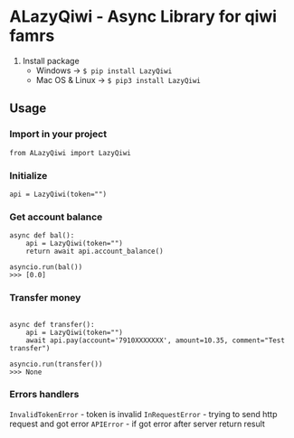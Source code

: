 # ALazyQiwi - Async Library for qiwi famrs

1. Install package
    - Windows -> `$ pip install LazyQiwi`
    - Mac OS & Linux -> `$ pip3 install LazyQiwi`

## Usage

### Import in your project

`from ALazyQiwi import LazyQiwi`

### Initialize

`api = LazyQiwi(token="")`

### Get account balance

```
async def bal():
    api = LazyQiwi(token="")
    return await api.account_balance()

asyncio.run(bal())
>>> [0.0]
```

### Transfer money

```

async def transfer():
    api = LazyQiwi(token="")
    await api.pay(account='7910XXXXXXX', amount=10.35, comment="Test transfer")

asyncio.run(transfer())
>>> None
```

### Errors handlers

`InvalidTokenError` - token is invalid
`InRequestError` - trying to send http request and got error
`APIError` - if got error after server return result